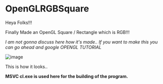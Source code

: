 # OpenGLRGBSquare

Heya Folks!!!

Finally Made an OpenGL Square / Rectangle which is RGB!!!

*I am not gonna discuss here how it's made.. If you want to make this you can go ahead and google OPENGL TUTORIAL*

![image](https://user-images.githubusercontent.com/71706645/139423921-cb196e5f-d883-4f1a-b4aa-62b39618f5f4.png)

This is how it looks..

**MSVC cl.exe is used here for the building of the program.**
